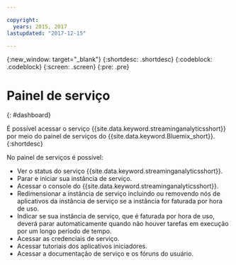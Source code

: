```yaml
---

copyright:
  years: 2015, 2017
lastupdated: "2017-12-15"

---
```


<!-- Attribute definitions -->
{:new_window: target="_blank"}
{:shortdesc: .shortdesc}
{:codeblock: .codeblock}
{:screen: .screen}
{:pre: .pre}

# Painel de serviço
{: #dashboard}

É possível acessar o serviço {{site.data.keyword.streaminganalyticsshort}} por meio do painel de serviços do {{site.data.keyword.Bluemix_short}}.
{:shortdesc}

No painel de serviços é possível:

* Ver o status do serviço {{site.data.keyword.streaminganalyticsshort}}.
* Parar e iniciar sua instância de serviço.
* Acessar o console do {{site.data.keyword.streaminganalyticsshort}}.
* Redimensionar a instância de serviço incluindo ou removendo nós de aplicativos da instância de
serviço se a instância for faturada por hora de uso.
* Indicar se sua instância de serviço, que é faturada por hora de uso, deverá parar
automaticamente quando não houver tarefas em execução por um longo período de tempo.
* Acessar as credenciais de serviço.
* Acessar tutoriais dos aplicativos iniciadores.
* Acessar a documentação de serviço e os fóruns do usuário.
